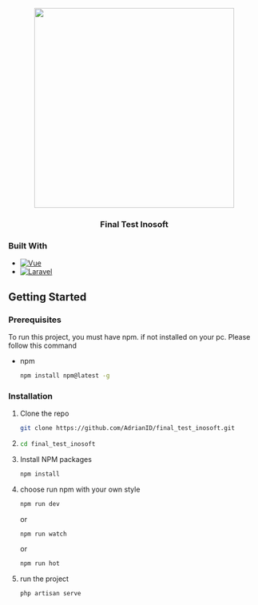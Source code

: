 <div align="center">
  <p align="center"><a href="https://laravel.com" target="_blank"><img src="https://raw.githubusercontent.com/laravel/art/master/logo-lockup/5%20SVG/2%20CMYK/1%20Full%20Color/laravel-logolockup-cmyk-red.svg" width="400"></a></p>
  <h3 align="center">Final Test Inosoft</h3>
</div>


### Built With

* [![Vue][Vue.js]][Vue-url]
* [![Laravel][Laravel.com]][Laravel-url]

## Getting Started

### Prerequisites

To run this project, you must have npm. if not installed on your pc. Please follow this command
* npm
  ```sh
  npm install npm@latest -g
  ```

### Installation


1. Clone the repo
   ```sh
   git clone https://github.com/AdrianID/final_test_inosoft.git
   ```

2. ```sh
   cd final_test_inosoft
   ```

3. Install NPM packages
   ```sh
   npm install
   ```

4. choose run npm with your own style
   ```sh
   npm run dev
   ```
   or

   ```sh
   npm run watch
   ```
   or

   ```sh
   npm run hot
   ```

5. run the project
   ```sh
   php artisan serve
   ```

[Vue.js]: https://img.shields.io/badge/Vue.js-35495E?style=for-the-badge&logo=vuedotjs&logoColor=4FC08D
[Vue-url]: https://vuejs.org/
[Laravel.com]: https://img.shields.io/badge/Laravel-FF2D20?style=for-the-badge&logo=laravel&logoColor=white
[Laravel-url]: https://laravel.com